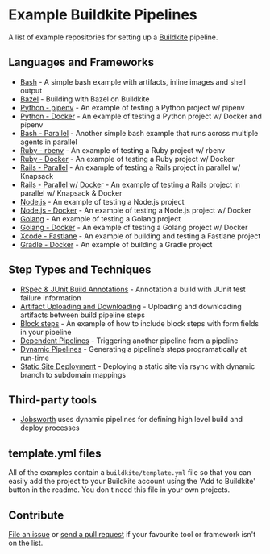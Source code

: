 # Example Buildkite Pipelines

A list of example repositories for setting up a [Buildkite](https://buildkite.com/) pipeline.

## Languages and Frameworks

* [Bash](https://github.com/buildkite/bash-example) - A simple bash example with artifacts, inline images and shell output
* [Bazel](https://github.com/buildkite/bazel-example) - Building with Bazel on Buildkite
* [Python - pipenv](https://github.com/buildkite/python-pipenv-example) - An example of testing a Python project w/ pipenv
* [Python - Docker](https://github.com/buildkite/python-docker-example) - An example of testing a Python project w/ Docker and pipenv
* [Bash - Parallel](https://github.com/buildkite/bash-parallel-example) - Another simple bash example that runs across multiple agents in parallel
* [Ruby - rbenv](https://github.com/buildkite/ruby-rbenv-example) - An example of testing a Ruby project w/ rbenv
* [Ruby - Docker](https://github.com/buildkite/ruby-docker-example) - An example of testing a Ruby project w/ Docker
* [Rails - Parallel](https://github.com/buildkite/rails-parallel-example) - An example of testing a Rails project in parallel w/ Knapsack
* [Rails - Parallel w/ Docker](https://github.com/buildkite/rails-docker-parallel-example) - An example of testing a Rails project in parallel w/ Knapsack & Docker
* [Node.js](https://github.com/buildkite/nodejs-example) - An example of testing a Node.js project
* [Node.js - Docker](https://github.com/buildkite/nodejs-docker-example) - An example of testing a Node.js project w/ Docker
* [Golang](https://github.com/buildkite/golang-example) - An example of testing a Golang project
* [Golang - Docker](https://github.com/buildkite/golang-docker-example) - An example of testing a Golang project w/ Docker
* [Xcode - Fastlane](https://github.com/buildkite/buildkite-fastlane-demo) - An example of building and testing a Fastlane project
* [Gradle - Docker](https://github.com/buildkite/gradle-docker-example) - An example of building a Gradle project

## Step Types and Techniques

* [RSpec & JUnit Build Annotations](https://github.com/buildkite/rspec-junit-example) - Annotation a build with JUnit test failure information
* [Artifact Uploading and Downloading](https://github.com/buildkite/artifacts-example) - Uploading and downloading artifacts between build pipeline steps
* [Block steps](https://github.com/buildkite/block-step-example) - An example of how to include block steps with form fields in your pipeline
* [Dependent Pipelines](https://github.com/buildkite/dependent-pipeline-example) - Triggering another pipeline from a pipeline
* [Dynamic Pipelines](https://github.com/buildkite/dynamic-pipeline-example) - Generating a pipeline’s steps programatically at run-time
* [Static Site Deployment](https://github.com/buildkite/static-site-deployment-example) - Deploying a static site via rsync with dynamic branch to subdomain mappings

## Third-party tools

* [Jobsworth](https://github.com/saymedia/jobsworth) uses dynamic pipelines for defining high level build and deploy processes

## template.yml files

All of the examples contain a `buildkite/template.yml` file so that you can easily add the project to your Buildkite account using the 'Add to Buildkite' button in the readme. You don't need this file in your own projects.

## Contribute

[File an issue](https://github.com/buildkite/sample-pipelines/issues) or [send a pull request](https://github.com/buildkite/sample-pipelines/pulls) if your favourite tool or framework isn't on the list.
